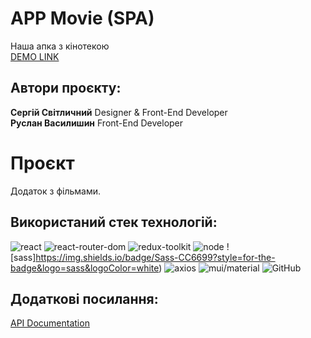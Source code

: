 # APP Movie **(SPA)**
Наша апка з кінотекою<br/>
[DEMO LINK](https://SergSvet87.github.io/App_Movies/)<br/>

## Автори проєкту:
 **Сергій Світличний** Designer & Front-End Developer<br/>
 **Руслан Василишин** Front-End Developer<br/>

# Проєкт
Додаток з фільмами.

## Використаний стек технологій:
![react](https://img.shields.io/badge/LinkedIn-0077B5?style=for-the-badge&logo=linkedin&logoColor=white)
![react-router-dom](https://img.shields.io/badge/React_Router-CA4245?style=for-the-badge&logo=react-router&logoColor=white)
![redux-toolkit](https://img.shields.io/badge/Redux-593D88?style=for-the-badge&logo=redux&logoColor=white)
![node](https://img.shields.io/badge/Node.js-43853D?style=for-the-badge&logo=node.js&logoColor=white)
![sass]https://img.shields.io/badge/Sass-CC6699?style=for-the-badge&logo=sass&logoColor=white)
![axios](https://img.shields.io/badge/Axios-5A29E4?logo=axios&logoColor=fff&style=flat-square)
![mui/material](https://img.shields.io/badge/Material--UI-0081CB?style=for-the-badge&logo=material-ui&logoColor=white)
![GitHub](https://img.shields.io/badge/-GitHub-333?style=for-the-badge&logo=GitHub)

## Додаткові посилання:
[API Documentation](https://yts.mx/api)<br/>